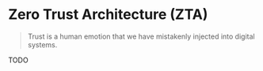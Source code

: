 # Zero Trust Architecture (ZTA)

> Trust is a human emotion that we have mistakenly injected into digital systems.

TODO
